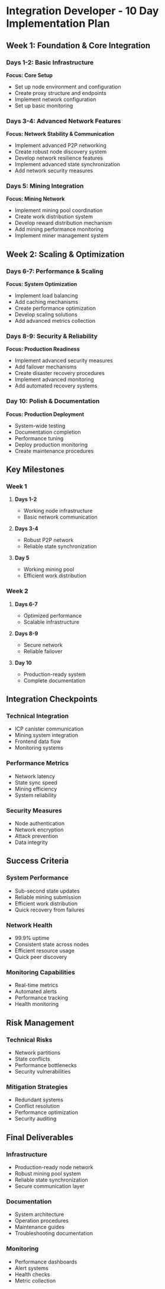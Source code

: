 # Integration Developer - 10 Day Implementation Plan

## Week 1: Foundation & Core Integration

### Days 1-2: Basic Infrastructure
**Focus: Core Setup**
- Set up node environment and configuration
- Create proxy structure and endpoints
- Implement network configuration
- Set up basic monitoring

### Days 3-4: Advanced Network Features
**Focus: Network Stability & Communication**
- Implement advanced P2P networking
- Create robust node discovery system
- Develop network resilience features
- Implement advanced state synchronization
- Add network security measures

### Days 5: Mining Integration
**Focus: Mining Network**
- Implement mining pool coordination
- Create work distribution system
- Develop reward distribution mechanism
- Add mining performance monitoring
- Implement miner management system

## Week 2: Scaling & Optimization

### Days 6-7: Performance & Scaling
**Focus: System Optimization**
- Implement load balancing
- Add caching mechanisms
- Create performance optimization
- Develop scaling solutions
- Add advanced metrics collection

### Days 8-9: Security & Reliability
**Focus: Production Readiness**
- Implement advanced security measures
- Add failover mechanisms
- Create disaster recovery procedures
- Implement advanced monitoring
- Add automated recovery systems

### Day 10: Polish & Documentation
**Focus: Production Deployment**
- System-wide testing
- Documentation completion
- Performance tuning
- Deploy production monitoring
- Create maintenance procedures

## Key Milestones

### Week 1
1. **Days 1-2**
   - Working node infrastructure
   - Basic network communication

2. **Days 3-4**
   - Robust P2P network
   - Reliable state synchronization

3. **Day 5**
   - Working mining pool
   - Efficient work distribution

### Week 2
1. **Days 6-7**
   - Optimized performance
   - Scalable infrastructure

2. **Days 8-9**
   - Secure network
   - Reliable failover

3. **Day 10**
   - Production-ready system
   - Complete documentation

## Integration Checkpoints

### Technical Integration
- ICP canister communication
- Mining system integration
- Frontend data flow
- Monitoring systems

### Performance Metrics
- Network latency
- State sync speed
- Mining efficiency
- System reliability

### Security Measures
- Node authentication
- Network encryption
- Attack prevention
- Data integrity

## Success Criteria

### System Performance
- Sub-second state updates
- Reliable mining submission
- Efficient work distribution
- Quick recovery from failures

### Network Health
- 99.9% uptime
- Consistent state across nodes
- Efficient resource usage
- Quick peer discovery

### Monitoring Capabilities
- Real-time metrics
- Automated alerts
- Performance tracking
- Health monitoring

## Risk Management

### Technical Risks
- Network partitions
- State conflicts
- Performance bottlenecks
- Security vulnerabilities

### Mitigation Strategies
- Redundant systems
- Conflict resolution
- Performance optimization
- Security auditing

## Final Deliverables

### Infrastructure
- Production-ready node network
- Robust mining pool system
- Reliable state synchronization
- Secure communication layer

### Documentation
- System architecture
- Operation procedures
- Maintenance guides
- Troubleshooting documentation

### Monitoring
- Performance dashboards
- Alert systems
- Health checks
- Metric collection